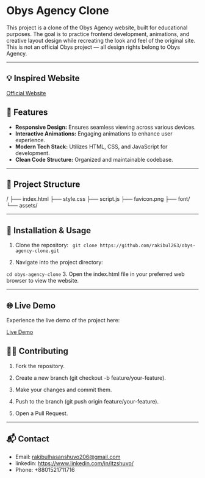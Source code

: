 # Obys Agency Clone

This project is a clone of the Obys Agency website, built for educational purposes. The goal is to practice frontend development, animations, and creative layout design while recreating the look and feel of the original site. This is not an official Obys project — all design rights belong to Obys Agency.

---
## 💡 Inspired Website

 <a href="https://obys.agency/" target="_blank">Official Website</a>

## 🚀 Features

- **Responsive Design:** Ensures seamless viewing across various devices.
- **Interactive Animations:** Engaging animations to enhance user experience.
- **Modern Tech Stack:** Utilizes HTML, CSS, and JavaScript for development.
- **Clean Code Structure:** Organized and maintainable codebase.

---

## 📂 Project Structure

/
├── index.html
├── style.css
├── script.js
├── favicon.png
├── font/
└── assets/

---

## 🚀 Installation & Usage

1. Clone the repository:
  ``` git clone https://github.com/rakibul263/obys-agency-clone.git```

2. Navigate into the project directory:
   
  ```cd obys-agency-clone```
3. Open the index.html file in your preferred web browser to view the website.

---

## 🌐 Live Demo

Experience the live demo of the project here:

<a href="https://obys-agency-clone-by-empty-stack.netlify.app/" target="_blank">Live Demo</a>

## 🧑‍💻 Contributing

1. Fork the repository.

2. Create a new branch (git checkout -b feature/your-feature).

3. Make your changes and commit them.

4. Push to the branch (git push origin feature/your-feature).

5. Open a Pull Request.

---

## 📬 Contact

- Email: rakibulhasanshuvo206@gmail.com
- linkedin: https://www.linkedin.com/in/itzshuvo/
- Phone: +8801521711716
